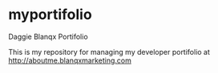 # myportifolio
Daggie Blanqx Portifolio

This is my repository for managing my developer portifolio at http://aboutme.blanqxmarketing.com
